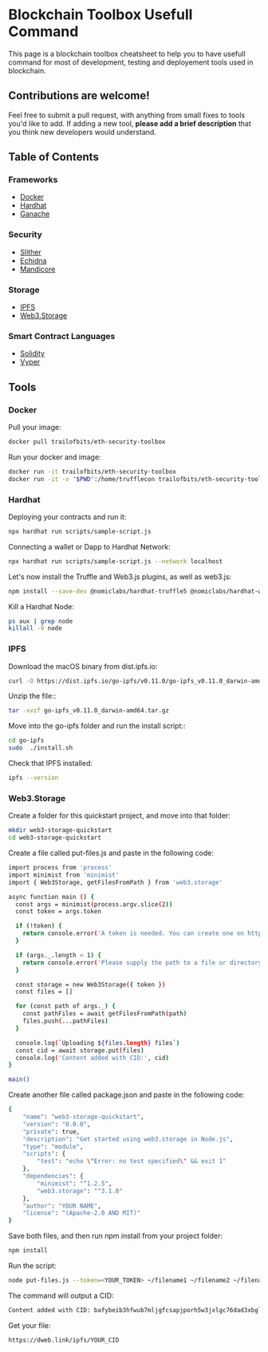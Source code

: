 # Blockchain Toolbox Usefull Command

This page is a blockchain toolbox cheatsheet to help you to have usefull command for most of development, testing and deployement tools used in blockchain.

## Contributions are welcome!

Feel free to submit a pull request, with anything from small fixes to tools you'd like to add. If adding a new tool, **please add a brief description** that you think new developers would understand.

## Table of Contents

### Frameworks
- [Docker](#docker)
- [Hardhat](#hardhat)
- [Ganache](#ganache)

### Security
- [Slither](#slither)
- [Echidna](#echidna)
- [Mandicore](#mandicore)

### Storage
- [IPFS](#ipfs)
- [Web3.Storage](#web3storage)

### Smart Contract Languages
- [Solidity](#solidity)
- [Vyper](#vyper)

## Tools

### Docker

Pull your image:
```bash
docker pull trailofbits/eth-security-toolbox
```
Run your docker and image:
```bash
docker run -it trailofbits/eth-security-toolbox
docker run -it -v "$PWD":/home/trufflecon trailofbits/eth-security-toolbox
```

### Hardhat

Deploying your contracts and run it:
```bash
npx hardhat run scripts/sample-script.js
```
Connecting a wallet or Dapp to Hardhat Network:
```bash
npx hardhat run scripts/sample-script.js --network localhost
```
Let's now install the Truffle and Web3.js plugins, as well as web3.js:
```bash
npm install --save-dev @nomiclabs/hardhat-truffle5 @nomiclabs/hardhat-web3 web3
```
Kill a Hardhat Node:
```bash
ps aux | grep node
killall -9 node
```

### IPFS

Download the macOS binary from dist.ipfs.io:
```bash
curl -O https://dist.ipfs.io/go-ipfs/v0.11.0/go-ipfs_v0.11.0_darwin-amd64.tar.gz
```
Unzip the file::
```bash
tar -xvzf go-ipfs_v0.11.0_darwin-amd64.tar.gz
```
Move into the go-ipfs folder and run the install script::
```bash
cd go-ipfs
sudo  ./install.sh
```
Check that IPFS installed:
```bash
ipfs --version
```
### Web3.Storage

Create a folder for this quickstart project, and move into that folder:
```bash
mkdir web3-storage-quickstart
cd web3-storage-quickstart
```
Create a file called put-files.js and paste in the following code:
```bash
import process from 'process'
import minimist from 'minimist'
import { Web3Storage, getFilesFromPath } from 'web3.storage'

async function main () {
  const args = minimist(process.argv.slice(2))
  const token = args.token

  if (!token) {
    return console.error('A token is needed. You can create one on https://web3.storage')
  }

  if (args._.length < 1) {
    return console.error('Please supply the path to a file or directory')
  }

  const storage = new Web3Storage({ token })
  const files = []

  for (const path of args._) {
    const pathFiles = await getFilesFromPath(path)
    files.push(...pathFiles)
  }

  console.log(`Uploading ${files.length} files`)
  const cid = await storage.put(files)
  console.log('Content added with CID:', cid)
}

main()
```
Create another file called package.json and paste in the following code:
```bash
{
    "name": "web3-storage-quickstart",
    "version": "0.0.0",
    "private": true,
    "description": "Get started using web3.storage in Node.js",
    "type": "module",
    "scripts": {
        "test": "echo \"Error: no test specified\" && exit 1"
    },
    "dependencies": {
        "minimist": "^1.2.5",
        "web3.storage": "^3.1.0"
    },
    "author": "YOUR NAME",
    "license": "(Apache-2.0 AND MIT)"
}
```
Save both files, and then run npm install from your project folder:
```bash
npm install
```
Run the script:
```bash
node put-files.js --token=<YOUR_TOKEN> ~/filename1 ~/filename2 ~/filenameN
```
The command will output a CID:
```bash
Content added with CID: bafybeib3hfwub7mljgfcsapjporh5w3jxlgc76dad3xbglw3vn4zdhshti
```
Get your file:
```bash
https://dweb.link/ipfs/YOUR_CID
```
